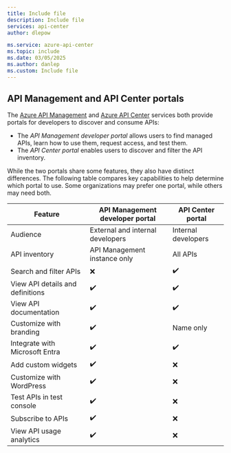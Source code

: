 ```yaml
---
title: Include file
description: Include file
services: api-center
author: dlepow

ms.service: azure-api-center
ms.topic: include
ms.date: 03/05/2025
ms.author: danlep
ms.custom: Include file
---
```


## API Management and API Center portals

The [Azure API Management](../../api-management/api-management-key-concepts.md) and [Azure API Center](../overview.md) services both provide portals for developers to discover and consume APIs:

* The *API Management developer portal* allows users to find managed APIs, learn how to use them, request access, and test them.
* The *API Center portal* enables users to discover and filter the API inventory.

While the two portals share some features, they also have distinct differences. The following table compares key capabilities to help determine which portal to use. Some organizations may prefer one portal, while others may need both.

| Feature | API Management developer portal | API Center portal |
| --- | --- | --- |
| Audience| External and internal developers | Internal developers |
| API inventory | API Management instance only | All APIs |
| Search and filter APIs | ❌ | ✔️ |
| View API details and definitions | ✔️ | ✔️ |
| View API documentation | ✔️ | ✔️ |
| Customize with branding | ✔️ | Name only |
| Integrate with Microsoft Entra | ✔️ | ✔️ |
| Add custom widgets | ✔️ | ❌ |
| Customize with WordPress | ✔️ | ❌ |
| Test APIs in test console | ✔️ | ❌ |
| Subscribe to APIs | ✔️ | ❌ |
| View API usage analytics | ✔️ | ❌ |